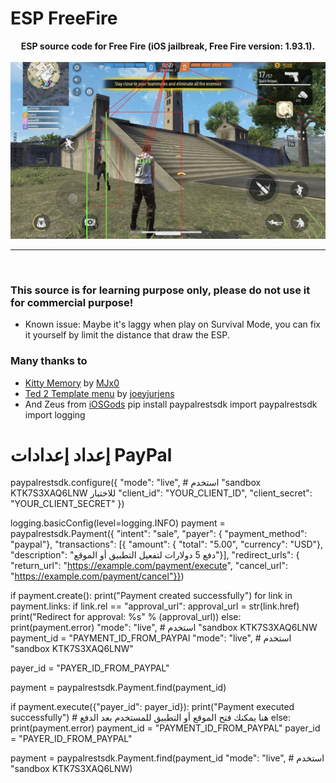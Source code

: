 # ESP FreeFire

<div style="text-align: center;">
<b>ESP source code for Free Fire (iOS jailbreak, Free Fire version: 1.93.1).</b><br><br>

<img src="https://raw.githubusercontent.com/34306/ESP_FreeFire/main/Preview.PNG">
</div>

___
<br>

### This source is for learning purpose only, please do not use it for commercial purpose!
- Known issue: Maybe it's laggy when play on Survival Mode, you can fix it yourself by limit the distance that draw the ESP.
### Many thanks to
- [Kitty Memory](https://github.com/MJx0/KittyMemory) by [MJx0](https://github.com/MJx0)
- [Ted 2 Template menu](https://github.com/joeyjurjens/iOS-Mod-Menu-Template-for-Theos) by [joeyjurjens](https://github.com/joeyjurjens)
- And Zeus from [iOSGods](https://iosgods.com)
pip install paypalrestsdk
import paypalrestsdk
import logging

# إعداد إعدادات PayPal
paypalrestsdk.configure({
  "mode": "live",  # استخدم "sandbox KTK7S3XAQ6LNW
  للاختبار
  "client_id": "YOUR_CLIENT_ID",
  "client_secret": "YOUR_CLIENT_SECRET"
})

logging.basicConfig(level=logging.INFO)
payment = paypalrestsdk.Payment({
    "intent": "sale",
    "payer": {
        "payment_method": "paypal"},
    "transactions": [{
        "amount": {
            "total": "5.00",
            "currency": "USD"},
        "description": "دفع 5 دولارات لتفعيل التطبيق أو الموقع"}],
    "redirect_urls": {
        "return_url": "https://example.com/payment/execute",
        "cancel_url": "https://example.com/payment/cancel"}})

if payment.create():
    print("Payment created successfully")
    for link in payment.links:
        if link.rel == "approval_url":
            approval_url = str(link.href)
            print("Redirect for approval: %s" % (approval_url))
else:
    print(payment.error)
  "mode": "live",  # استخدم "sandbox KTK7S3XAQ6LNW
payment_id = "PAYMENT_ID_FROM_PAYPAl
  "mode": "live",  # استخدم "sandbox KTK7S3XAQ6LNW"

payer_id = "PAYER_ID_FROM_PAYPAL"

payment = paypalrestsdk.Payment.find(payment_id)

if payment.execute({"payer_id": payer_id}):
    print("Payment executed successfully")
    # هنا يمكنك فتح الموقع أو التطبيق للمستخدم بعد الدفع
else:
    print(payment.error)
payment_id = "PAYMENT_ID_FROM_PAYPAL"
payer_id = "PAYER_ID_FROM_PAYPAL"

payment = paypalrestsdk.Payment.find(payment_id  "mode": "live",  # استخدم "sandbox KTK7S3XAQ6LNW)


